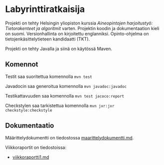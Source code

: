 # Labyrinttiratkaisija

Projekti on tehty Helsingin yliopiston kurssia _Aineopintojen harjoitustyö: Tietorakenteet ja algoritmit_ varten. Projektin koodin ja dokumentaation kieli on suomi. Versionhallinta on kirjoitettu englanniksi. Opinto-ohjelma on tietojenkäsittelytieteen kandidaatti (TKT).

Projekti on tehty Javalla ja siinä on käytössä Maven.

## Komennot
Testit saa suoritettua komennolla ```mvn test```

Javadocin saa generoitua komennolla ```mvn javadoc:javadoc```

Testikattavuuden saa komennolla ```mvn test jacoco:report```

Checkstylen saa tarkistettua komennolla ```mvn jxr:jxr checkstyle:checkstyle```

## Dokumentaatio 

Määrittelydokumentti on tiedostossa [maarittelydokumentti.md](https://github.com/elehtine/labyrinttiratkaisija/blob/master/dokumentaatio/maarittelydokumentti.md).

Viikkoraportit on tiedostoissa:
 - [viikkoraportti1.md](https://github.com/elehtine/labyrinttiratkaisija/blob/master/dokumentaatio/viikkoraportti1.md)
